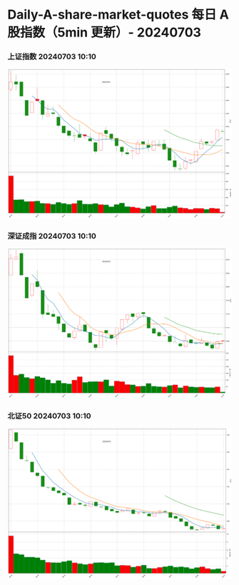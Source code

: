 
# Daily-A-share-market-quotes 每日 A 股指数（5min 更新）- 20240703

### 上证指数 20240703 10:10
![](./fig/2024/7/20240703-sh000001.png)

### 深证成指 20240703 10:10
![](./fig/2024/7/20240703-sz399001.png)

### 北证50 20240703 10:10
![](./fig/2024/7/20240703-bj899050.png)

